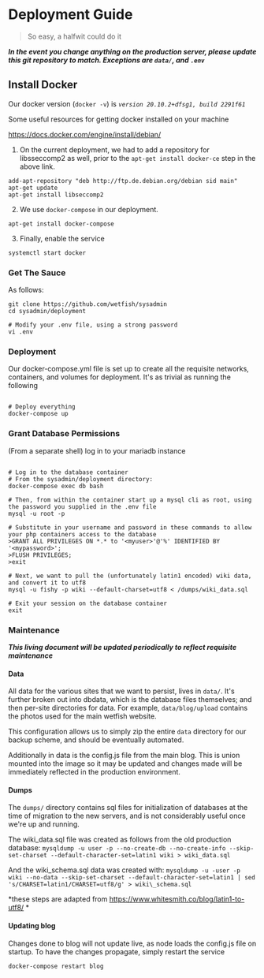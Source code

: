 # Deployment Guide

> So easy, a halfwit could do it

__*In the event you change anything on the production server, please update this git repository to match. Exceptions are `data/`, and `.env`*__

## Install Docker

Our docker version (`docker -v`) is *`version 20.10.2+dfsg1, build 2291f61`*

Some useful resources for getting docker installed on your machine

https://docs.docker.com/engine/install/debian/

1. On the current deployment, we had to add a repository for libsseccomp2 as well, prior to the `apt-get install docker-ce` step in the above link.

```
add-apt-repository "deb http://ftp.de.debian.org/debian sid main"
apt-get update
apt-get install libseccomp2
```

2. We use `docker-compose` in our deployment.

```
apt-get install docker-compose
```

3. Finally, enable the service

```
systemctl start docker
```

### Get The Sauce

As follows: 

```/bin/sh
git clone https://github.com/wetfish/sysadmin
cd sysadmin/deployment

# Modify your .env file, using a strong password 
vi .env
```

### Deployment

Our docker-compose.yml file is set up to create all the requisite networks, containers, and volumes for deployment. It's as trivial as running the following

```/bin/sh

# Deploy everything
docker-compose up 

```

### Grant Database Permissions

(From a separate shell) log in to your mariadb instance

```/bin/sh

# Log in to the database container
# From the sysadmin/deployment directory: 
docker-compose exec db bash

# Then, from within the container start up a mysql cli as root, using the password you supplied in the .env file
mysql -u root -p 

# Substitute in your username and password in these commands to allow your php containers access to the database
>GRANT ALL PRIVILEGES ON *.* to '<myuser>'@'%' IDENTIFIED BY '<mypassword>';
>FLUSH PRIVILEGES;
>exit

# Next, we want to pull the (unfortunately latin1 encoded) wiki data, and convert it to utf8
mysql -u fishy -p wiki --default-charset=utf8 < /dumps/wiki_data.sql

# Exit your session on the database container
exit

```

### Maintenance

__*This living document will be updated periodically to reflect requisite maintenance*__

#### Data

All data for the various sites that we want to persist, lives in `data/`. It's further broken out into dbdata, which is the database files themselves; and then per-site directories for data. For example,  `data/blog/upload` contains the photos used for the main wetfish website.

This configuration allows us to simply zip the entire `data` directory for our backup scheme, and should be eventually automated.

Additionally in data is the config.js file from the main blog. This is union mounted into the image so it may be updated and changes made will be immediately reflected in the production environment.

#### Dumps
 
The `dumps/` directory contains sql files for initialization of databases at the time of migration to the new servers, and is not considerably useful once we're up and running.

The wiki\_data.sql file was created as follows from the old production database:
`mysqldump -u user -p --no-create-db --no-create-info --skip-set-charset --default-character-set=latin1 wiki > wiki_data.sql`

And the wiki\_schema.sql data was created with:
`mysqldump -u -user -p wiki --no-data --skip-set-charset --default-character-set=latin1 | sed 's/CHARSET=latin1/CHARSET=utf8/g' > wiki\_schema.sql`

*these steps are adapted from https://www.whitesmith.co/blog/latin1-to-utf8/ *

#### Updating blog

Changes done to blog will not update live, as node loads the config.js file on startup. To have the changes propagate, simply restart the service

```
docker-compose restart blog
```
